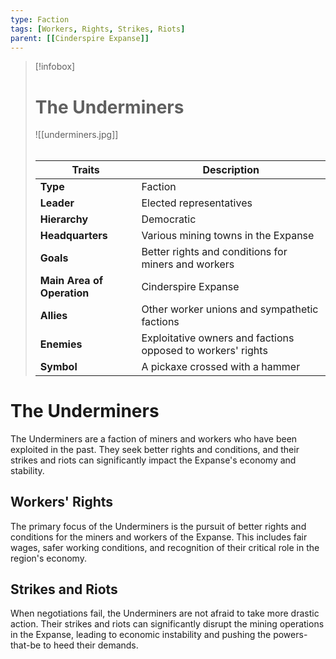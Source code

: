 ```yaml
---
type: Faction
tags: [Workers, Rights, Strikes, Riots]
parent: [[Cinderspire Expanse]]
---
```

> [!infobox]
> # The Underminers
> ![[underminers.jpg]]
> ######
> | Traits         | Description                                                                                                                           |
> | -------------- | ------------------------------------------------------------------------------------------------------------------------------------- |
> | **Type** | Faction |
> | **Leader** | Elected representatives |
> | **Hierarchy** | Democratic |
> | **Headquarters** | Various mining towns in the Expanse |
> | **Goals** | Better rights and conditions for miners and workers |
> | **Main Area of Operation** | Cinderspire Expanse |
> | **Allies** | Other worker unions and sympathetic factions |
> | **Enemies** | Exploitative owners and factions opposed to workers' rights |
> | **Symbol** | A pickaxe crossed with a hammer |
# The Underminers

The Underminers are a faction of miners and workers who have been exploited in the past. They seek better rights and conditions, and their strikes and riots can significantly impact the Expanse's economy and stability.

## Workers' Rights

The primary focus of the Underminers is the pursuit of better rights and conditions for the miners and workers of the Expanse. This includes fair wages, safer working conditions, and recognition of their critical role in the region's economy.

## Strikes and Riots

When negotiations fail, the Underminers are not afraid to take more drastic action. Their strikes and riots can significantly disrupt the mining operations in the Expanse, leading to economic instability and pushing the powers-that-be to heed their demands.
